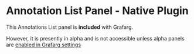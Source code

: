 # Annotation List Panel -  Native Plugin

This Annotations List panel is **included** with Grafarg.

However, it is presently in alpha and is not accessible unless alpha panels are [enabled in Grafarg settings](https://grafarg.com/docs/grafarg/latest/administration/configuration/#enable_alpha)


